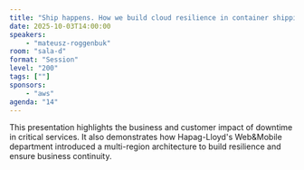 ```yaml
---
title: "Ship happens. How we build cloud resilience in container shipping company"
date: 2025-10-03T14:00:00
speakers:
    - "mateusz-roggenbuk"
room: "sala-d"
format: "Session" 
level: "200"
tags: [""]
sponsors: 
    - "aws"
agenda: "14"
---
```


This presentation highlights the business and customer impact of downtime in critical services. It also demonstrates how Hapag-Lloyd's Web&Mobile department introduced a multi-region architecture to build resilience and ensure business continuity.
